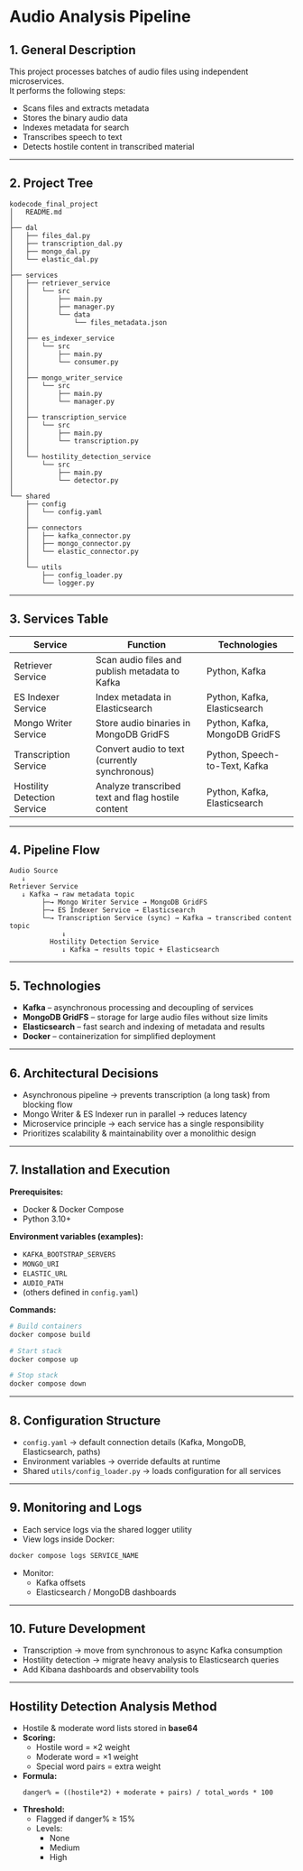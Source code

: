 # Audio Analysis Pipeline

## 1. General Description
This project processes batches of audio files using independent microservices.  
It performs the following steps:
- Scans files and extracts metadata  
- Stores the binary audio data  
- Indexes metadata for search  
- Transcribes speech to text  
- Detects hostile content in transcribed material  

---

## 2. Project Tree
```
kodecode_final_project
│   README.md
│
├── dal
│   ├── files_dal.py
│   ├── transcription_dal.py
│   ├── mongo_dal.py
│   └── elastic_dal.py
│
├── services
│   ├── retriever_service
│   │   └── src
│   │       ├── main.py
│   │       ├── manager.py
│   │       └── data
│   │           └── files_metadata.json
│   │
│   ├── es_indexer_service
│   │   └── src
│   │       ├── main.py
│   │       └── consumer.py
│   │
│   ├── mongo_writer_service
│   │   └── src
│   │       ├── main.py
│   │       └── manager.py
│   │
│   ├── transcription_service
│   │   └── src
│   │       ├── main.py
│   │       └── transcription.py
│   │
│   └── hostility_detection_service
│       └── src
│           ├── main.py
│           └── detector.py
│
└── shared
    ├── config
    │   └── config.yaml
    │
    ├── connectors
    │   ├── kafka_connector.py
    │   ├── mongo_connector.py
    │   └── elastic_connector.py
    │
    └── utils
        ├── config_loader.py
        └── logger.py
```

---

## 3. Services Table
| Service                   | Function                                             | Technologies                        |
|----------------------------|------------------------------------------------------|-------------------------------------|
| Retriever Service          | Scan audio files and publish metadata to Kafka        | Python, Kafka                       |
| ES Indexer Service         | Index metadata in Elasticsearch                      | Python, Kafka, Elasticsearch        |
| Mongo Writer Service       | Store audio binaries in MongoDB GridFS               | Python, Kafka, MongoDB GridFS       |
| Transcription Service      | Convert audio to text (currently synchronous)        | Python, Speech-to-Text, Kafka       |
| Hostility Detection Service| Analyze transcribed text and flag hostile content    | Python, Kafka, Elasticsearch        |

---

## 4. Pipeline Flow
```
Audio Source
   ↓
Retriever Service
   ↓ Kafka → raw metadata topic
        ├─→ Mongo Writer Service → MongoDB GridFS
        ├─→ ES Indexer Service → Elasticsearch
        └─→ Transcription Service (sync) → Kafka → transcribed content topic
             ↓
          Hostility Detection Service
             ↓ Kafka → results topic + Elasticsearch
```

---

## 5. Technologies
- **Kafka** – asynchronous processing and decoupling of services  
- **MongoDB GridFS** – storage for large audio files without size limits  
- **Elasticsearch** – fast search and indexing of metadata and results  
- **Docker** – containerization for simplified deployment  

---

## 6. Architectural Decisions
- Asynchronous pipeline → prevents transcription (a long task) from blocking flow  
- Mongo Writer & ES Indexer run in parallel → reduces latency  
- Microservice principle → each service has a single responsibility  
- Prioritizes scalability & maintainability over a monolithic design  

---

## 7. Installation and Execution
**Prerequisites:**
- Docker & Docker Compose  
- Python 3.10+  

**Environment variables (examples):**
- `KAFKA_BOOTSTRAP_SERVERS`  
- `MONGO_URI`  
- `ELASTIC_URL`  
- `AUDIO_PATH`  
- (others defined in `config.yaml`)  

**Commands:**
```bash
# Build containers
docker compose build

# Start stack
docker compose up

# Stop stack
docker compose down
```

---

## 8. Configuration Structure
- `config.yaml` → default connection details (Kafka, MongoDB, Elasticsearch, paths)  
- Environment variables → override defaults at runtime  
- Shared `utils/config_loader.py` → loads configuration for all services  

---

## 9. Monitoring and Logs
- Each service logs via the shared logger utility  
- View logs inside Docker:
```bash
docker compose logs SERVICE_NAME
```
- Monitor:
  - Kafka offsets  
  - Elasticsearch / MongoDB dashboards  

---

## 10. Future Development
- Transcription → move from synchronous to async Kafka consumption  
- Hostility detection → migrate heavy analysis to Elasticsearch queries  
- Add Kibana dashboards and observability tools  

---

## Hostility Detection Analysis Method
- Hostile & moderate word lists stored in **base64**  
- **Scoring:**
  - Hostile word = ×2 weight  
  - Moderate word = ×1 weight  
  - Special word pairs = extra weight  
- **Formula:**  
  ```
  danger% = ((hostile*2) + moderate + pairs) / total_words * 100
  ```
- **Threshold:**  
  - Flagged if danger% ≥ 15%  
  - Levels:
    - None  
    - Medium  
    - High  
